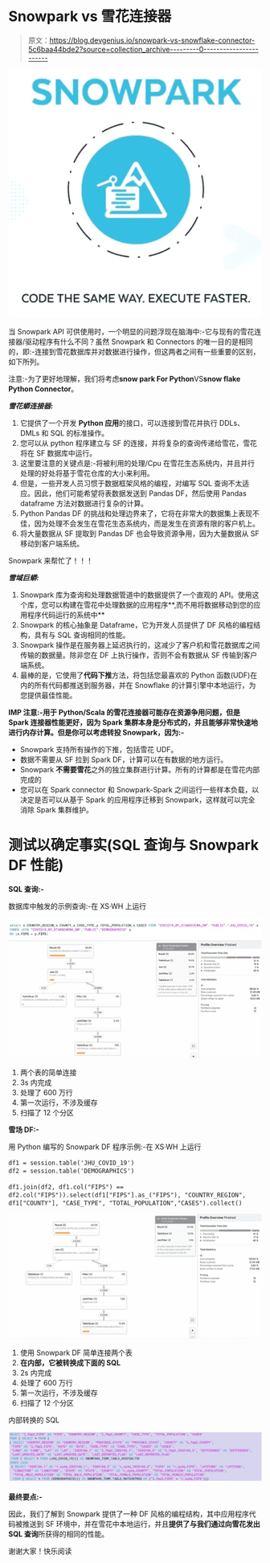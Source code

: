 # Snowpark vs 雪花连接器

> 原文：<https://blog.devgenius.io/snowpark-vs-snowflake-connector-5c6baa44bde2?source=collection_archive---------0----------------------->

![](img/d7f094599d516e683dc94ba4793ea898.png)

当 Snowpark API 可供使用时，一个明显的问题浮现在脑海中:-它与现有的雪花连接器/驱动程序有什么不同？虽然 Snowpark 和 Connectors 的唯一目的是相同的，即:-连接到雪花数据库并对数据进行操作，但这两者之间有一些重要的区别，如下所列。

注意:-为了更好地理解，我们将考虑**snow park For Python**VS**snow flake Python Connector**。

***雪花蟒连接器:***

1.  它提供了一个开发 **Python 应用**的接口，可以连接到雪花并执行 DDLs、DMLs 和 SQL 的标准操作。
2.  您可以从 python 程序建立与 SF 的连接，并将复杂的查询传递给雪花，雪花将在 SF 数据库中运行。
3.  这里要注意的关键点是:-将被利用的处理/Cpu 在雪花生态系统内，并且并行处理的好处将基于雪花仓库的大小来利用。
4.  但是，一些开发人员习惯于数据框架风格的编程，对编写 SQL 查询不太适应。因此，他们可能希望将表数据发送到 Pandas DF，然后使用 Pandas dataframe 方法对数据进行复杂的计算。
5.  Python Pandas DF 的挑战和处理边界来了，它将在非常大的数据集上表现不佳，因为处理不会发生在雪花生态系统内，而是发生在资源有限的客户机上。
6.  将大量数据从 SF 提取到 Pandas DF 也会导致资源争用，因为大量数据从 SF 移动到客户端系统。

Snowpark 来帮忙了！！！

***雪域巨蟒:***

1.  Snowpark 库为查询和处理数据管道中的数据提供了一个直观的 API。使用这个库，您可以构建在雪花中处理数据的应用程序**,而不用将数据移动到您的应用程序代码运行的系统中**
2.  Snowpark 的核心抽象是 Dataframe，它为开发人员提供了 DF 风格的编程结构，具有与 SQL 查询相同的性能。
3.  Snowpark 操作是在服务器上延迟执行的，这减少了客户机和雪花数据库之间传输的数据量。除非您在 DF 上执行操作，否则不会有数据从 SF 传输到客户端系统。
4.  最棒的是，它使用了**代码下推**方法，将包括您最喜欢的 Python 函数(UDF)在内的所有代码都推送到服务器，并在 Snowflake 的计算引擎中本地运行，为您提供最佳性能。

**IMP 注意:-用于 Python/Scala 的雪花连接器可能存在资源争用问题，但是 Spark 连接器性能更好，因为 Spark 集群本身是分布式的，并且能够非常快速地进行内存计算。但是你可以考虑转投 Snowpark，因为:-**

*   Snowpark 支持所有操作的下推，包括雪花 UDF。
*   数据不需要从 SF 拉到 Spark DF，计算可以在有数据的地方运行。
*   Snowpark **不需要雪花**之外的独立集群进行计算。所有的计算都是在雪花内部完成的
*   您可以在 Spark connector 和 Snowpark-Spark 之间运行一些样本负载，以决定是否可以从基于 Spark 的应用程序迁移到 Snowpark，这样就可以完全消除 Spark 集群维护。

# 测试以确定事实(SQL 查询与 Snowpark DF 性能)

**SQL 查询:-**

数据库中触发的示例查询:-在 XS·WH 上运行

![](img/519087618a46755ff7d2efcde22fa944.png)![](img/d019d1baaf59d8e047ca7f55f8c09eba.png)

1.  两个表的简单连接
2.  3s 内完成
3.  处理了 600 万行
4.  第一次运行，不涉及缓存
5.  扫描了 12 个分区

**雪场 DF:-**

用 Python 编写的 Snowpark DF 程序示例:-在 XS·WH 上运行

```
df1 = session.table('JHU_COVID_19')
df2 = session.table('DEMOGRAPHICS')

df1.join(df2, df1.col("FIPS") == df2.col("FIPS")).select(df1["FIPS"].as_("FIPS"), "COUNTRY_REGION", df1["COUNTY"], "CASE_TYPE", "TOTAL_POPULATION","CASES").collect()
```

![](img/5f376adfefc01b7c4a798a0689916115.png)

1.  使用 Snowpark DF 简单连接两个表
2.  **在内部，它被转换成下面的 SQL**
3.  2s 内完成
4.  处理了 600 万行
5.  第一次运行，不涉及缓存
6.  扫描了 12 个分区

内部转换的 SQL

![](img/ac4340dd2e08a573c25d97a3748df22b.png)

**最终要点:-**

因此，我们了解到 Snowpark 提供了一种 DF 风格的编程结构，其中应用程序代码被推送到 SF 环境中，并在雪花中本地运行，并且**提供了与我们通过向雪花发出 SQL 查询**所获得的相同的性能。

谢谢大家！快乐阅读